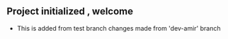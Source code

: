 ## Project initialized , welcome  

- This is added from test branch
changes made from 'dev-amir' branch